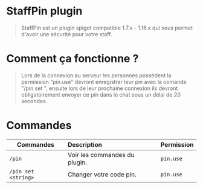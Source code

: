 StaffPin plugin
============
> StaffPin est un plugin spigot compatible 1.7.x - 1.16.x qui vous permet d'avoir une sécurité pour votre staff.

Comment ça fonctionne ?
============
> Lors de la connexion au serveur les personnes possédent la permission "pin.use" devront enregistrer leur pin avec la comande "/pin set <string>", ensuite lors de leur prochaine connexion ils devront obligatoirement envoyer ce pin dans le chat sous un délai de 20 secondes.

Commandes
============

| Commandes                       | Description                                                  | Permission                                                                                                      |
|---------------------------------|:-----------------------------------------------------------------|-----------------------------------------------------------------------------------------------------------------|
| `/pin`                          | Voir les commandes du plugin.                                 | `pin.use`
| `/pin set <string>`             | Changer votre code pin.                                       | `pin.use`